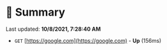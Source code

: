 # 📖 Summary
Last updated: **10/8/2021, 7:28:40 AM**

- `GET` [https://google.com](https://google.com) - **Up** (156ms)
